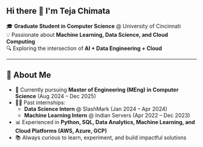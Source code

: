 ## Hi there 👋 I'm Teja Chimata  

🎓 **Graduate Student in Computer Science** @ University of Cincinnati  
💡 Passionate about **Machine Learning, Data Science, and Cloud Computing**  
🔍 Exploring the intersection of **AI + Data Engineering + Cloud**  

---

## 🚀 About Me  
- 🌱 Currently pursuing **Master of Engineering (MEng) in Computer Science** (Aug 2024 – Dec 2025)  
- 🧑‍💻 Past internships:  
  - **Data Science Intern** @ SlashMark (Jan 2024 – Apr 2024)  
  - **Machine Learning Intern** @ Indian Servers (Apr 2022 – Dec 2023)  
- 📊 Experienced in **Python, SQL, Data Analytics, Machine Learning, and Cloud Platforms (AWS, Azure, GCP)**  
- 📚 Always curious to learn, experiment, and build impactful solutions  
